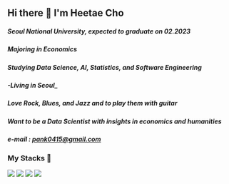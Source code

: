 ## Hi there 👋 I'm Heetae Cho

##### _Seoul National University, expected to graduate on 02.2023_
##### _Majoring in Economics_
##### _Studying Data Science, AI, Statistics, and Software Engineering_
##### -Living in Seoul_
##### _Love Rock, Blues, and Jazz and to play them with guitar_
##### _Want to be a Data Scientist with insights in economics and humanities_ <br>
##### e-mail : pank0415@gmail.com
### My Stacks 🥋
<img src="https://img.shields.io/badge/Python-3766AB?style=flat-square&logo=PYTHON&logoColor=white"/></a> 
<img src="https://img.shields.io/badge/PyTorch-EE4C2C?style=flat-square&logo=PyTORCH&logoColor=white"/></a> 
<img src="https://img.shields.io/badge/C-A8B9CC?style=flat-square&logo=&logoColor=white"/></a> 
<img src="https://img.shields.io/badge/C++-00599C?style=flat-square&logo=&logoColor=white"/></a> 


</a>
<!--
**HEETHUB/HEETHUB** is a ✨ _special_ ✨ repository because its `README.md` (this file) appears on your GitHub profile.

Here are some ideas to get you started:

- 🔭 I’m currently working on ...
- 🌱 I’m currently learning ...
- 👯 I’m looking to collaborate on ...
- 🤔 I’m looking for help with ...
- 💬 Ask me about ...
- 📫 How to reach me: ...
- 😄 Pronouns: ...
- ⚡ Fun fact: ...
-->
